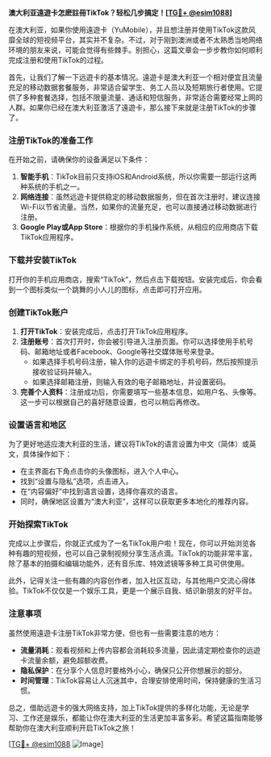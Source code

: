 **澳大利亚遠遊卡怎麽註冊TikTok？轻松几步搞定！[[TG💪+ @esim1088](https://t.me/s/esim1088)]**

在澳大利亚，如果你使用遠遊卡（YuMobile），并且想注册并使用TikTok这款风靡全球的短视频平台，其实并不复杂。不过，对于刚到澳洲或者不太熟悉当地网络环境的朋友来说，可能会觉得有些棘手。别担心，这篇文章会一步步教你如何顺利完成注册和使用TikTok的过程。

首先，让我们了解一下远遊卡的基本情况。遠遊卡是澳大利亚一个相对便宜且流量充足的移动数据套餐服务，非常适合留学生、务工人员以及短期旅行者使用。它提供了多种套餐选择，包括不限量流量、通话和短信服务，非常适合需要经常上网的人群。如果你已经在澳大利亚激活了遠遊卡，那么接下来就是注册TikTok的步骤了。

### 注册TikTok的准备工作

在开始之前，请确保你的设备满足以下条件：

1. **智能手机**：TikTok目前只支持iOS和Android系统，所以你需要一部运行这两种系统的手机之一。
2. **网络连接**：虽然远遊卡提供稳定的移动数据服务，但在首次注册时，建议连接Wi-Fi以节省流量。当然，如果你的流量充足，也可以直接通过移动数据进行注册。
3. **Google Play或App Store**：根据你的手机操作系统，从相应的应用商店下载TikTok应用程序。

### 下载并安装TikTok

打开你的手机应用商店，搜索“TikTok”，然后点击下载按钮。安装完成后，你会看到一个图标类似一个跳舞的小人儿的图标，点击即可打开应用。

### 创建TikTok账户

1. **打开TikTok**：安装完成后，点击打开TikTok应用程序。
2. **注册账号**：首次打开时，你会被引导进入注册页面。你可以选择使用手机号码、邮箱地址或者Facebook、Google等社交媒体账号来登录。
   - 如果选择手机号码注册，输入你的远遊卡绑定的手机号码，然后按照提示接收验证码并输入。
   - 如果选择邮箱注册，则输入有效的电子邮箱地址，并设置密码。
3. **完善个人资料**：注册成功后，你需要填写一些基本信息，如用户名、头像等。这一步可以根据自己的喜好随意设置，也可以稍后再修改。

### 设置语言和地区

为了更好地适应澳大利亚的生活，建议将TikTok的语言设置为中文（简体）或英文，具体操作如下：
- 在主界面右下角点击你的头像图标，进入个人中心。
- 找到“设置与隐私”选项，点击进入。
- 在“内容偏好”中找到语言设置，选择你喜欢的语言。
- 同时，确保地区设置为“澳大利亚”，这样可以获取更多本地化的推荐内容。

### 开始探索TikTok

完成以上步骤后，你就正式成为了一名TikTok用户啦！现在，你可以开始浏览各种有趣的短视频，也可以自己录制视频分享生活点滴。TikTok的功能非常丰富，除了基本的拍摄和编辑功能外，还有音乐库、特效滤镜等多种工具可供使用。

此外，记得关注一些有趣的内容创作者，加入社区互动，与其他用户交流心得体验。TikTok不仅仅是一个娱乐工具，更是一个展示自我、结识新朋友的好平台。

### 注意事项

虽然使用遠遊卡注册TikTok非常方便，但也有一些需要注意的地方：
- **流量消耗**：观看视频和上传内容都会消耗较多流量，因此请定期检查你的远遊卡流量余额，避免超额收费。
- **隐私保护**：在分享个人信息时要格外小心，确保只公开你想展示的部分。
- **时间管理**：TikTok容易让人沉迷其中，合理安排使用时间，保持健康的生活习惯。

总之，借助远遊卡的强大网络支持，加上TikTok提供的多样化功能，无论是学习、工作还是娱乐，都能让你在澳大利亚的生活更加丰富多彩。希望这篇指南能够帮助你在澳大利亚顺利开启TikTok之旅！

[[TG💪+ @esim1088](https://t.me/s/esim1088) ![Image](https://i.postimg.cc/4NQfJmqS/Snipaste-2025-05-13-00-14-12.png)]